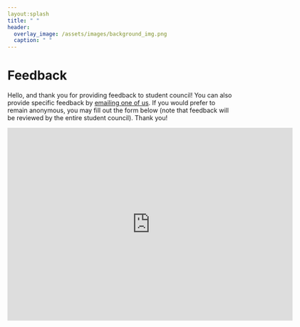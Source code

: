 ```yaml
---
layout:splash
title: " "
header:
  overlay_image: /assets/images/background_img.png
  caption: " "
---
```


# Feedback
Hello, and thank you for providing feedback to student council! You can also provide specific feedback by [emailing one of us](/Current-Officers/). If you would prefer to remain anonymous, you may fill out the form below (note that feedback will be reviewed by the entire student council). Thank you!

<iframe src="https://docs.google.com/forms/d/e/1FAIpQLSd6QMTI4gtsjgX8UV-yHimu8xxohLXXuOxXF-lbC9Mupf_GZQ/viewform?embedded=true" width="640" height="434" frameborder="0" marginheight="0" marginwidth="0">Loading…</iframe>
